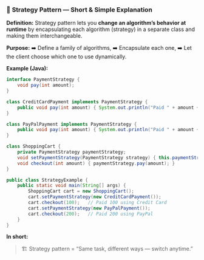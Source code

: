 ### 🧠 **Strategy Pattern — Short & Simple Explanation**

**Definition:**
Strategy pattern lets you **change an algorithm’s behavior at runtime** by encapsulating each algorithm (strategy) in a separate class and making them interchangeable.

**Purpose:**
➡️ Define a family of algorithms,
➡️ Encapsulate each one,
➡️ Let the client choose which one to use dynamically.

**Example (Java):**

```java
interface PaymentStrategy {
    void pay(int amount);
}

class CreditCardPayment implements PaymentStrategy {
    public void pay(int amount) { System.out.println("Paid " + amount + " using Credit Card"); }
}

class PayPalPayment implements PaymentStrategy {
    public void pay(int amount) { System.out.println("Paid " + amount + " using PayPal"); }
}

class ShoppingCart {
    private PaymentStrategy paymentStrategy;
    void setPaymentStrategy(PaymentStrategy strategy) { this.paymentStrategy = strategy; }
    void checkout(int amount) { paymentStrategy.pay(amount); }
}

public class StrategyExample {
    public static void main(String[] args) {
        ShoppingCart cart = new ShoppingCart();
        cart.setPaymentStrategy(new CreditCardPayment());
        cart.checkout(100);   // Paid 100 using Credit Card
        cart.setPaymentStrategy(new PayPalPayment());
        cart.checkout(200);   // Paid 200 using PayPal
    }
}
```

**In short:**

> 🏗️ Strategy pattern = “Same task, different ways — switch anytime.”
